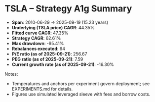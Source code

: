 # TSLA – Strategy A1g Summary

- **Span**: 2010-06-29 → 2025-09-19 (15.23 years)
- **Underlying (TSLA price) CAGR**: 44.35%
- **Fitted curve CAGR**: 47.35%
- **Strategy CAGR**: 62.61%
- **Max drawdown**: -95.41%
- **Rebalances executed**: 64
- **P/E ratio (as of 2025-09-21)**: 256.67
- **PEG ratio (as of 2025-09-21)**: 7.59
- **Current growth rate (as of 2025-09-21)**: -16.30%

Notes:

- Temperatures and anchors per experiment govern deployment; see EXPERIMENTS.md for details.
- Figures use simulated leveraged sleeve with fees and borrow costs.

